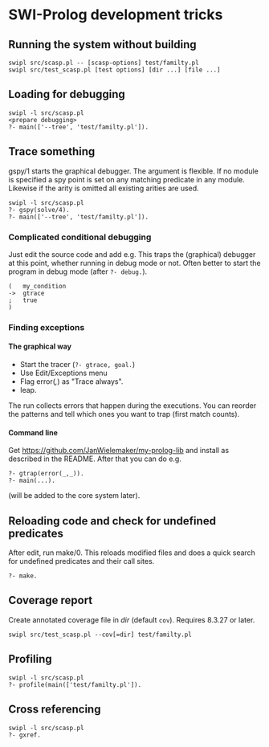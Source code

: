 # SWI-Prolog development tricks

## Running the system without building

    swipl src/scasp.pl -- [scasp-options] test/familty.pl
    swipl src/test_scasp.pl [test options] [dir ...] [file ...]

## Loading for debugging

    swipl -l src/scasp.pl
    <prepare debugging>
    ?- main(['--tree', 'test/familty.pl']).

## Trace something

gspy/1 starts the graphical debugger. The   argument  is flexible. If no
module is specified a spy point is set  on any matching predicate in any
module.  Likewise if the arity is omitted all existing arities are used.

    swipl -l src/scasp.pl
    ?- gspy(solve/4).
    ?- main(['--tree', 'test/familty.pl']).

### Complicated conditional debugging

Just edit the source code  and  add   e.g.  This  traps  the (graphical)
debugger at this point, whether running  in   debug  mode  or not. Often
better to start the program in debug mode (after `?- debug.`).

    (   my_condition
    ->  gtrace
    ;   true
    )

### Finding exceptions

#### The graphical way

  - Start the tracer (`?- gtrace, goal.`)
  - Use Edit/Exceptions menu
  - Flag error(_,_) as "Trace always".
  - leap.

The run collects errors  that  happen   during  the  executions. You can
reorder the patterns and tell which ones   you want to trap (first match
counts).

#### Command line

Get  https://github.com/JanWielemaker/my-prolog-lib  and    install   as
described in the README.  After that you can do e.g.

    ?- gtrap(error(_,_)).
    ?- main(...).

(will be added to the core system later).


## Reloading code and check for undefined predicates

After edit, run make/0. This reloads  modified   files  and does a quick
search for undefined predicates and their call sites.

    ?- make.

## Coverage report

Create annotated coverage file in _dir_ (default `cov`). Requires 8.3.27
or later.

    swipl src/test_scasp.pl --cov[=dir] test/familty.pl

## Profiling

    swipl -l src/scasp.pl
    ?- profile(main(['test/familty.pl']).

## Cross referencing

    swipl -l src/scasp.pl
    ?- gxref.

